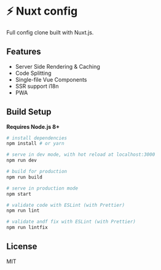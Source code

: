 # ⚡ Nuxt config

Full config clone built with Nuxt.js.

## Features

- Server Side Rendering & Caching
- Code Splitting
- Single-file Vue Components
- SSR support i18n
- PWA

## Build Setup

**Requires Node.js 8+**

``` bash
# install dependencies
npm install # or yarn

# serve in dev mode, with hot reload at localhost:3000
npm run dev

# build for production
npm run build

# serve in production mode
npm start

# validate code with ESLint (with Prettier)
npm run lint

# validate andf fix with ESLint (with Prettier)
npm run lintfix

```

## License

MIT
